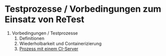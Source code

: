 Testprozesse / Vorbedingungen zum Einsatz von ReTest
====================================================

1. Vorbedingungen / Testprozesse
     1. Definitionen
     1. Wiederholbarkeit und Containerizierung
     1. [Prozess mit einem CI-Server](prozess-mit-ci-server.md)